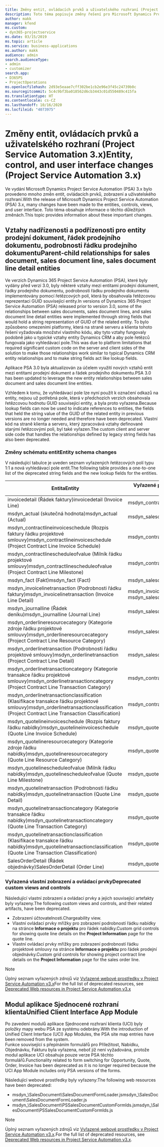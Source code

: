 ```yaml
---
title: Změny entit, ovládacích prvků a uživatelského rozhraní (Project Service Automation 3.x)
description: Toto téma popisuje změny řešení pro Microsoft Dynamics Project Service Automation 3.x.
author: makk
manager: kfend
ms.custom:
- dyn365-projectservice
ms.date: 03/15/2019
ms.topic: article
ms.service: business-applications
ms.author: makk
audience: admin
search.audienceType:
- admin
- customizer
search.app:
- D365PS
- ProjectOperations
ms.openlocfilehash: 2d93e5eaae7cff302be1cb2e96e3f45c24739b0c
ms.sourcegitcommit: 5c4c9bf3ba018562d6cb3443c01d550489c415fa
ms.translationtype: HT
ms.contentlocale: cs-CZ
ms.lasthandoff: 10/16/2020
ms.locfileid: "4073975"
---
```

# <a name="entity-control-and-user-interface-changes-project-service-automation-3x"></a><span data-ttu-id="4e321-103">Změny entit, ovládacích prvků a uživatelského rozhraní (Project Service Automation 3.x)</span><span class="sxs-lookup"><span data-stu-id="4e321-103">Entity, control, and user interface changes (Project Service Automation 3.x)</span></span>
<span data-ttu-id="4e321-104">Ve vydání Microsoft Dynamics Project Service Automation (PSA) 3.x bylo provedeno mnoho změn entit, ovládacích prvků, zobrazení a uživatelského rozhraní.</span><span class="sxs-lookup"><span data-stu-id="4e321-104">With the release of Microsoft Dynamics Project Service Automation (PSA) 3.x, many changes have been made to the entities, controls, views, and user interface.</span></span> <span data-ttu-id="4e321-105">Toto téma obsahuje informace o těchto důležitých změnách.</span><span class="sxs-lookup"><span data-stu-id="4e321-105">This topic provides information about these important changes.</span></span>

## <a name="parent-child-relationships-for-sales-document-sales-document-line-sales-document-line-detail-entities"></a><span data-ttu-id="4e321-106">Vztahy nadřízenosti a podřízenosti pro entity prodejní dokument, řádek prodejního dokumentu, podrobnosti řádku prodejního dokumentu</span><span class="sxs-lookup"><span data-stu-id="4e321-106">Parent-child relationships for sales document, sales document line, sales document line detail entities</span></span>
<span data-ttu-id="4e321-107">Ve verzích Dynamics 365 Project Service Automation (PSA), které byly vydány před verzí 3.0, byly některé vztahy mezi entitami prodejní dokument, řádky prodejního dokumentu, podrobnosti řádku prodejního dokumentu implementovány pomocí řetězcových polí, která by obsahovala řetězcovou reprezentaci GUID související entity.</span><span class="sxs-lookup"><span data-stu-id="4e321-107">In versions of Dynamics 365 Project Service Automation (PSA) released prior to version 3.0, some of the relationships between sales documents, sales document lines, and sales document line detail entities were implemented through string fields that would hold a string representation of GUID of the related entity.</span></span> <span data-ttu-id="4e321-108">To bylo způsobeno omezeními platformy, která na straně serveru a klienta tohoto řešení vyžadovala množství vlastního kódu, aby tyto vztahy fungovaly podobně jako u typické vztahy entity Dynamics CRM a aby pole řetězců fungovala jako vyhledávací pole.</span><span class="sxs-lookup"><span data-stu-id="4e321-108">This was due to platform limitations that required significant custom code on the server and client sides of the solution to make those relationships work similar to typical Dynamics CRM entity relationships and to make string fields act like lookup fields.</span></span>

<span data-ttu-id="4e321-109">Aplikace PSA 3.0 byla aktualizován za účelem využití nových vztahů entit mezi entitami prodejní dokument a řádek prodejního dokumentu.</span><span class="sxs-lookup"><span data-stu-id="4e321-109">PSA 3.0 has been updated to leverage the new entity relationships between sales document and sales document line entities.</span></span>

<span data-ttu-id="4e321-110">Vzhledem k tomu, že vyhledávací pole lze nyní použít k označení odkazů na entity, nejsou už potřebná pole, která v předchozích verzích obsahovala řetězcovou hodnotu GUID související entity, a byla proto vyřazena.</span><span class="sxs-lookup"><span data-stu-id="4e321-110">Because lookup fields can now be used to indicate references to entities, the fields that held the string value of the GUID of the related entity in previous versions are no longer needed and therefore have been deprecated.</span></span> <span data-ttu-id="4e321-111">Vlastní kód na straně klienta a serveru, který zpracovává vztahy definované starými řetězcovými poli, byl také vyřazen.</span><span class="sxs-lookup"><span data-stu-id="4e321-111">The custom client and server side code that handles the relationships defined by legacy string fields has also been deprecated.</span></span>

### <a name="entity-schema-changes"></a><span data-ttu-id="4e321-112">Změny schématu entit</span><span class="sxs-lookup"><span data-stu-id="4e321-112">Entity schema changes</span></span>
<span data-ttu-id="4e321-113">V následující tabulce je uveden seznam vyřazených řetězcových polí typu 1:1 a nová vyhledávací pole entit.</span><span class="sxs-lookup"><span data-stu-id="4e321-113">The following table provides a one-to-one list of the deprecated string fields and the new lookup fields for the entities.</span></span> 

 <span data-ttu-id="4e321-114">Entita</span><span class="sxs-lookup"><span data-stu-id="4e321-114">Entity</span></span> |   <span data-ttu-id="4e321-115">Vyřazené pole (řetězcové)</span><span class="sxs-lookup"><span data-stu-id="4e321-115">Deprecated field (String)</span></span> | <span data-ttu-id="4e321-116">Nové pole (vyhledávací)</span><span class="sxs-lookup"><span data-stu-id="4e321-116">New field (Lookup)</span></span>
--- | --- | ---
<span data-ttu-id="4e321-117">invoicedetail (Řádek faktury)</span><span class="sxs-lookup"><span data-stu-id="4e321-117">invoicedetail (Invoice Line)</span></span> |  <span data-ttu-id="4e321-118">msdyn_contractline</span><span class="sxs-lookup"><span data-stu-id="4e321-118">msdyn_contractline</span></span> |    <span data-ttu-id="4e321-119">msdyn_contractlineid</span><span class="sxs-lookup"><span data-stu-id="4e321-119">msdyn_contractlineid</span></span>
<span data-ttu-id="4e321-120">msdyn_actual (skutečná hodnota)</span><span class="sxs-lookup"><span data-stu-id="4e321-120">msdyn_actual (Actual)</span></span> | <span data-ttu-id="4e321-121">msdyn_salescontractline</span><span class="sxs-lookup"><span data-stu-id="4e321-121">msdyn_salescontractline</span></span> |   <span data-ttu-id="4e321-122">msdyn_salescontractlineid</span><span class="sxs-lookup"><span data-stu-id="4e321-122">msdyn_salescontractlineid</span></span>
<span data-ttu-id="4e321-123">msdyn_contractlineinvoiceschedule (Rozpis faktury řádku projektové smlouvy)</span><span class="sxs-lookup"><span data-stu-id="4e321-123">msdyn_contractlineinvoiceschedule (Project Contract Line Invoice Schedule)</span></span> |    <span data-ttu-id="4e321-124">msdyn_contractline</span><span class="sxs-lookup"><span data-stu-id="4e321-124">msdyn_contractline</span></span> |    <span data-ttu-id="4e321-125">msdyn_contractlineid</span><span class="sxs-lookup"><span data-stu-id="4e321-125">msdyn_contractlineid</span></span>
<span data-ttu-id="4e321-126">msdyn_contractlinescheduleofvalue (Milník řádku projektové smlouvy)</span><span class="sxs-lookup"><span data-stu-id="4e321-126">msdyn_contractlinescheduleofvalue (Project Contract Line Milestone)</span></span> |   <span data-ttu-id="4e321-127">msdyn_contractline</span><span class="sxs-lookup"><span data-stu-id="4e321-127">msdyn_contractline</span></span> |    <span data-ttu-id="4e321-128">msdyn_contractlineid</span><span class="sxs-lookup"><span data-stu-id="4e321-128">msdyn_contractlineid</span></span>
<span data-ttu-id="4e321-129">msdyn_fact (Fakt)</span><span class="sxs-lookup"><span data-stu-id="4e321-129">msdyn_fact (Fact)</span></span> | <span data-ttu-id="4e321-130">msdyn_salescontractline</span><span class="sxs-lookup"><span data-stu-id="4e321-130">msdyn_salescontractline</span></span> |   <span data-ttu-id="4e321-131">msdyn_salescontractlineid</span><span class="sxs-lookup"><span data-stu-id="4e321-131">msdyn_salescontractlineid</span></span>
<span data-ttu-id="4e321-132">msdyn_invoicelinetransaction (Podrobnosti řádku faktury)</span><span class="sxs-lookup"><span data-stu-id="4e321-132">msdyn_invoicelinetransaction (Invoice Line Detail)</span></span> | <span data-ttu-id="4e321-133">msdyn_invoiceline</span><span class="sxs-lookup"><span data-stu-id="4e321-133">msdyn_invoiceline</span></span> <br> <span data-ttu-id="4e321-134">msdyn_salescontractline</span><span class="sxs-lookup"><span data-stu-id="4e321-134">msdyn_salescontractline</span></span> | <span data-ttu-id="4e321-135">msdyn_invoicelineid</span><span class="sxs-lookup"><span data-stu-id="4e321-135">msdyn_invoicelineid</span></span> <br> <span data-ttu-id="4e321-136">msdyn_salescontractlineid</span><span class="sxs-lookup"><span data-stu-id="4e321-136">msdyn_salescontractlineid</span></span>
<span data-ttu-id="4e321-137">msdyn_journalline (Řádek deníku)</span><span class="sxs-lookup"><span data-stu-id="4e321-137">msdyn_journalline (Journal Line)</span></span> |  <span data-ttu-id="4e321-138">msdyn_salescontractline</span><span class="sxs-lookup"><span data-stu-id="4e321-138">msdyn_salescontractline</span></span> |   <span data-ttu-id="4e321-139">msdyn_salescontractlineid</span><span class="sxs-lookup"><span data-stu-id="4e321-139">msdyn_salescontractlineid</span></span>
<span data-ttu-id="4e321-140">msdyn_orderlineresourcecategory (Kategorie zdroje řádku projektové smlouvy)</span><span class="sxs-lookup"><span data-stu-id="4e321-140">msdyn_orderlineresourcecategory (Project Contract Line Resource Category)</span></span> | <span data-ttu-id="4e321-141">msdyn_salescontractline</span><span class="sxs-lookup"><span data-stu-id="4e321-141">msdyn_salescontractline</span></span> |   <span data-ttu-id="4e321-142">msdyn_contractlineid</span><span class="sxs-lookup"><span data-stu-id="4e321-142">msdyn_contractlineid</span></span>
<span data-ttu-id="4e321-143">msdyn_orderlinetransaction (Podrobnosti řádku projektové smlouvy)</span><span class="sxs-lookup"><span data-stu-id="4e321-143">msdyn_orderlinetransaction (Project Contract Line Detail)</span></span> | <span data-ttu-id="4e321-144">msdyn_salescontractline</span><span class="sxs-lookup"><span data-stu-id="4e321-144">msdyn_salescontractline</span></span> |   <span data-ttu-id="4e321-145">msdyn_salescontractlineid</span><span class="sxs-lookup"><span data-stu-id="4e321-145">msdyn_salescontractlineid</span></span>
<span data-ttu-id="4e321-146">msdyn_orderlinetransactioncategory (Kategorie transakce řádku projektové smlouvy)</span><span class="sxs-lookup"><span data-stu-id="4e321-146">msdyn_orderlinetransactioncategory (Project Contract Line Transaction Category)</span></span> |   <span data-ttu-id="4e321-147">msdyn_contractline</span><span class="sxs-lookup"><span data-stu-id="4e321-147">msdyn_contractline</span></span> |    <span data-ttu-id="4e321-148">msdyn_contractlineid</span><span class="sxs-lookup"><span data-stu-id="4e321-148">msdyn_contractlineid</span></span>
<span data-ttu-id="4e321-149">msdyn_orderlinetransactionclassification (Klasifikace transakce řádku projektové smlouvy)</span><span class="sxs-lookup"><span data-stu-id="4e321-149">msdyn_orderlinetransactionclassification (Project Contract Line Transaction Classification)</span></span> |   <span data-ttu-id="4e321-150">msdyn_contractline</span><span class="sxs-lookup"><span data-stu-id="4e321-150">msdyn_contractline</span></span> |    <span data-ttu-id="4e321-151">msdyn_contractlineid</span><span class="sxs-lookup"><span data-stu-id="4e321-151">msdyn_contractlineid</span></span>
<span data-ttu-id="4e321-152">msdyn_quotelineinvoiceschedule (Rozpis faktury řádku nabídky)</span><span class="sxs-lookup"><span data-stu-id="4e321-152">msdyn_quotelineinvoiceschedule (Quote Line Invoice Schedule)</span></span> |  <span data-ttu-id="4e321-153">msdyn_quoteline</span><span class="sxs-lookup"><span data-stu-id="4e321-153">msdyn_quoteline</span></span> |   <span data-ttu-id="4e321-154">msdyn_quotelineid</span><span class="sxs-lookup"><span data-stu-id="4e321-154">msdyn_quotelineid</span></span>
<span data-ttu-id="4e321-155">msdyn_quotelineresourcecategory (Kategorie zdroje řádku nabídky)</span><span class="sxs-lookup"><span data-stu-id="4e321-155">msdyn_quotelineresourcecategory (Quote Line Resource Category)</span></span> |    <span data-ttu-id="4e321-156">msdyn_quoteline</span><span class="sxs-lookup"><span data-stu-id="4e321-156">msdyn_quoteline</span></span> |   <span data-ttu-id="4e321-157">msdyn_quotelineid</span><span class="sxs-lookup"><span data-stu-id="4e321-157">msdyn_quotelineid</span></span>
<span data-ttu-id="4e321-158">msdyn_quotelinescheduleofvalue (Milník řádku nabídky)</span><span class="sxs-lookup"><span data-stu-id="4e321-158">msdyn_quotelinescheduleofvalue (Quote Line Milestone)</span></span> | <span data-ttu-id="4e321-159">msdyn_quoteline</span><span class="sxs-lookup"><span data-stu-id="4e321-159">msdyn_quoteline</span></span> |   <span data-ttu-id="4e321-160">msdyn_quotelineid</span><span class="sxs-lookup"><span data-stu-id="4e321-160">msdyn_quotelineid</span></span>
<span data-ttu-id="4e321-161">msdyn_quotelinetransaction (Podrobnosti řádku nabídky)</span><span class="sxs-lookup"><span data-stu-id="4e321-161">msdyn_quotelinetransaction (Quote Line Detail)</span></span> |    <span data-ttu-id="4e321-162">msdyn_quoteline</span><span class="sxs-lookup"><span data-stu-id="4e321-162">msdyn_quoteline</span></span> |   <span data-ttu-id="4e321-163">msdyn_quotelineid</span><span class="sxs-lookup"><span data-stu-id="4e321-163">msdyn_quotelineid</span></span>
<span data-ttu-id="4e321-164">msdyn_quotelinetransactioncategory (Kategorie transakce řádku nabídky)</span><span class="sxs-lookup"><span data-stu-id="4e321-164">msdyn_quotelinetransactioncategory (Quote Line Transaction Category)</span></span> |  <span data-ttu-id="4e321-165">msdyn_quoteline</span><span class="sxs-lookup"><span data-stu-id="4e321-165">msdyn_quoteline</span></span> |   <span data-ttu-id="4e321-166">msdyn_quotelineid</span><span class="sxs-lookup"><span data-stu-id="4e321-166">msdyn_quotelineid</span></span>
<span data-ttu-id="4e321-167">msdyn_quotelinetransactionclassification (Klasifikace transakce řádku nabídky)</span><span class="sxs-lookup"><span data-stu-id="4e321-167">msdyn_quotelinetransactionclassification (Quote Line Transaction Classification)</span></span> |  <span data-ttu-id="4e321-168">msdyn_quoteline</span><span class="sxs-lookup"><span data-stu-id="4e321-168">msdyn_quoteline</span></span> |   <span data-ttu-id="4e321-169">msdyn_quotelineid</span><span class="sxs-lookup"><span data-stu-id="4e321-169">msdyn_quotelineid</span></span>
<span data-ttu-id="4e321-170">SalesOrderDetail (Řádek objednávky)</span><span class="sxs-lookup"><span data-stu-id="4e321-170">SalesOrderDetail (Order Line)</span></span> | <span data-ttu-id="4e321-171">msdyn_quotelineid</span><span class="sxs-lookup"><span data-stu-id="4e321-171">msdyn_quotelineid</span></span> | <span data-ttu-id="4e321-172">msdyn_quoteline</span><span class="sxs-lookup"><span data-stu-id="4e321-172">msdyn_quoteline</span></span> 

### <a name="deprecated-custom-views-and-controls"></a><span data-ttu-id="4e321-173">Vyřazená vlastní zobrazení a ovládací prvky</span><span class="sxs-lookup"><span data-stu-id="4e321-173">Deprecated custom views and controls</span></span>
<span data-ttu-id="4e321-174">Následující vlastní zobrazení a ovládací prvky a jejich související artefakty byly vyřazeny.</span><span class="sxs-lookup"><span data-stu-id="4e321-174">The following custom views and controls, and their related artifacts, have been deprecated.</span></span>

- <span data-ttu-id="4e321-175">Zobrazení účtovatelnosti.</span><span class="sxs-lookup"><span data-stu-id="4e321-175">Chargeability view.</span></span>
- <span data-ttu-id="4e321-176">Vlastní ovládací prvky mřížky pro zobrazení podrobností řádku nabídky na stránce **Informace o projektu** pro řádek nabídky.</span><span class="sxs-lookup"><span data-stu-id="4e321-176">Custom grid controls for showing quote line details on the **Project Information** page for the quote line.</span></span>
- <span data-ttu-id="4e321-177">Vlastní ovládací prvky mřížky pro zobrazení podrobností řádku projektové smlouvy na stránce **Informace o projektu** pro řádek prodejní objednávky.</span><span class="sxs-lookup"><span data-stu-id="4e321-177">Custom grid controls for showing project contract line details on the **Project Information** page for the sales order line.</span></span>

> [!NOTE]
> <span data-ttu-id="4e321-178">Úplný seznam vyřazených zdrojů viz [Vyřazené webové prostředky v Project Service Automation v3.x](../developer-guides/web-resources-deprecated-v3.x.md)</span><span class="sxs-lookup"><span data-stu-id="4e321-178">For the full list of deprecated resources, see [Deprecated Web resources in Project Service Automation v3.x](../developer-guides/web-resources-deprecated-v3.x.md)</span></span>

## <a name="unified-client-interface-app-module"></a><span data-ttu-id="4e321-179">Modul aplikace Sjednocené rozhraní klienta</span><span class="sxs-lookup"><span data-stu-id="4e321-179">Unified Client Interface App Module</span></span>
<span data-ttu-id="4e321-180">Po zavedení modulů aplikace Sjednocené rozhraní klienta (UCI) byly položky mapy webu PSA ze systému odebrány.</span><span class="sxs-lookup"><span data-stu-id="4e321-180">With the introduction of Unified Client Interface (UCI) App Modules, the PSA site map entries have been removed from the system.</span></span>  
<span data-ttu-id="4e321-181">Funkce související s přepínáním formulářů pro Příležitost, Nabídku, Objednávku, Fakturu byla vyřazena, neboť již není vyžadována, protože modul aplikace UCI obsahuje pouze verze PSA těchto formulářů.</span><span class="sxs-lookup"><span data-stu-id="4e321-181">Functionality related to form switching for Opportunity, Quote, Order, Invoice has been deprecated as it is no longer required because the UCI App Module includes only PSA versions of the forms.</span></span>  

<span data-ttu-id="4e321-182">Následující webové prostředky byly vyřazeny:</span><span class="sxs-lookup"><span data-stu-id="4e321-182">The following web resources have been deprecated:</span></span>

- <span data-ttu-id="4e321-183">msdyn_\SalesDocument\SalesDocumentFormLoader.js</span><span class="sxs-lookup"><span data-stu-id="4e321-183">msdyn_\SalesDocument\SalesDocumentFormLoader.js</span></span>
- <span data-ttu-id="4e321-184">msdyn_\SalesDocument\PSSalesDocumentCustomFormIds.js</span><span class="sxs-lookup"><span data-stu-id="4e321-184">msdyn_\SalesDocument\PSSalesDocumentCustomFormIds.js</span></span>

> [!NOTE]
> <span data-ttu-id="4e321-185">Úplný seznam vyřazených zdrojů viz [Vyřazené webové prostředky v Project Service Automation v3.x](../developer-guides/web-resources-deprecated-v3.x.md).</span><span class="sxs-lookup"><span data-stu-id="4e321-185">For the full list of deprecated resources, see [Deprecated Web resources in Project Service Automation v3.x](../developer-guides/web-resources-deprecated-v3.x.md).</span></span>


